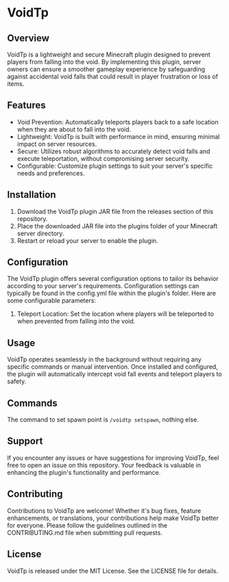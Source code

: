 # VoidTp
## Overview
VoidTp is a lightweight and secure Minecraft plugin designed to prevent players from falling into the void. By implementing this plugin, server owners can ensure a smoother gameplay experience by safeguarding against accidental void falls that could result in player frustration or loss of items.

## Features
- Void Prevention: Automatically teleports players back to a safe location when they are about to fall into the void.
- Lightweight: VoidTp is built with performance in mind, ensuring minimal impact on server resources.
- Secure: Utilizes robust algorithms to accurately detect void falls and execute teleportation, without compromising server security.
- Configurable: Customize plugin settings to suit your server's specific needs and preferences.
  
## Installation
1. Download the VoidTp plugin JAR file from the releases section of this repository.
2. Place the downloaded JAR file into the plugins folder of your Minecraft server directory.
3. Restart or reload your server to enable the plugin.
   
## Configuration
The VoidTp plugin offers several configuration options to tailor its behavior according to your server's requirements. Configuration settings can typically be found in the config.yml file within the plugin's folder. Here are some configurable parameters:

1. Teleport Location: Set the location where players will be teleported to when prevented from falling into the void.
   
## Usage
VoidTp operates seamlessly in the background without requiring any specific commands or manual intervention. Once installed and configured, the plugin will automatically intercept void fall events and teleport players to safety.

## Commands
The command to set spawn point is ```/voidtp setspawn```, nothing else.

## Support
If you encounter any issues or have suggestions for improving VoidTp, feel free to open an issue on this repository. Your feedback is valuable in enhancing the plugin's functionality and performance.

## Contributing
Contributions to VoidTp are welcome! Whether it's bug fixes, feature enhancements, or translations, your contributions help make VoidTp better for everyone. Please follow the guidelines outlined in the CONTRIBUTING.md file when submitting pull requests.

## License
VoidTp is released under the MIT License. See the LICENSE file for details.
